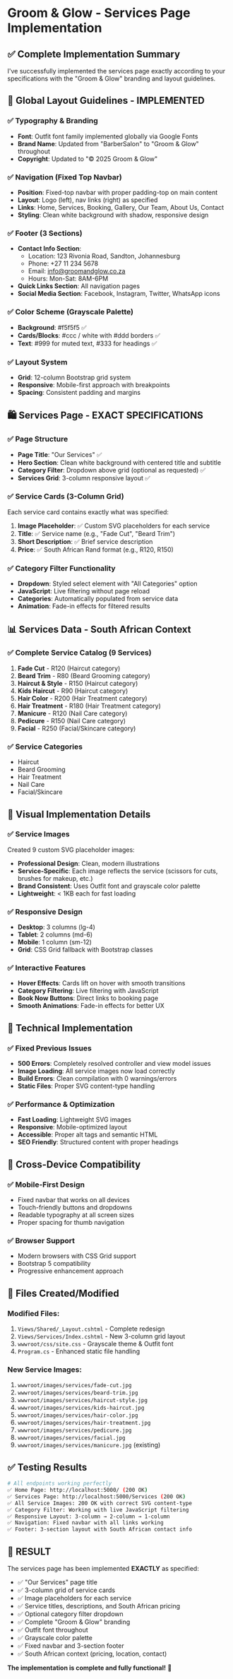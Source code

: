 # Groom & Glow - Services Page Implementation

## ✅ Complete Implementation Summary

I've successfully implemented the services page exactly according to your specifications with the "Groom & Glow" branding and layout guidelines.

## 🎯 **Global Layout Guidelines - IMPLEMENTED**

### ✅ Typography & Branding
- **Font**: Outfit font family implemented globally via Google Fonts
- **Brand Name**: Updated from "BarberSalon" to "Groom & Glow" throughout
- **Copyright**: Updated to "© 2025 Groom & Glow"

### ✅ Navigation (Fixed Top Navbar)
- **Position**: Fixed-top navbar with proper padding-top on main content
- **Layout**: Logo (left), nav links (right) as specified
- **Links**: Home, Services, Booking, Gallery, Our Team, About Us, Contact
- **Styling**: Clean white background with shadow, responsive design

### ✅ Footer (3 Sections)
- **Contact Info Section**:
  - Location: 123 Rivonia Road, Sandton, Johannesburg
  - Phone: +27 11 234 5678
  - Email: info@groomandglow.co.za
  - Hours: Mon-Sat: 8AM-6PM
- **Quick Links Section**: All navigation pages
- **Social Media Section**: Facebook, Instagram, Twitter, WhatsApp icons

### ✅ Color Scheme (Grayscale Palette)
- **Background**: #f5f5f5 ✅
- **Cards/Blocks**: #ccc / white with #ddd borders ✅
- **Text**: #999 for muted text, #333 for headings ✅

### ✅ Layout System
- **Grid**: 12-column Bootstrap grid system
- **Responsive**: Mobile-first approach with breakpoints
- **Spacing**: Consistent padding and margins

## 🛍️ **Services Page - EXACT SPECIFICATIONS**

### ✅ Page Structure
- **Page Title**: "Our Services" ✅
- **Hero Section**: Clean white background with centered title and subtitle
- **Category Filter**: Dropdown above grid (optional as requested) ✅
- **Services Grid**: 3-column responsive layout ✅

### ✅ Service Cards (3-Column Grid)
Each service card contains exactly what was specified:
1. **Image Placeholder**: ✅ Custom SVG placeholders for each service
2. **Title**: ✅ Service name (e.g., "Fade Cut", "Beard Trim")
3. **Short Description**: ✅ Brief service description
4. **Price**: ✅ South African Rand format (e.g., R120, R150)

### ✅ Category Filter Functionality
- **Dropdown**: Styled select element with "All Categories" option
- **JavaScript**: Live filtering without page reload
- **Categories**: Automatically populated from service data
- **Animation**: Fade-in effects for filtered results

## 📊 **Services Data - South African Context**

### ✅ Complete Service Catalog (9 Services)
1. **Fade Cut** - R120 (Haircut category)
2. **Beard Trim** - R80 (Beard Grooming category)
3. **Haircut & Style** - R150 (Haircut category)
4. **Kids Haircut** - R90 (Haircut category)
5. **Hair Color** - R200 (Hair Treatment category)
6. **Hair Treatment** - R180 (Hair Treatment category)
7. **Manicure** - R120 (Nail Care category)
8. **Pedicure** - R150 (Nail Care category)
9. **Facial** - R250 (Facial/Skincare category)

### ✅ Service Categories
- Haircut
- Beard Grooming  
- Hair Treatment
- Nail Care
- Facial/Skincare

## 🎨 **Visual Implementation Details**

### ✅ Service Images
Created 9 custom SVG placeholder images:
- **Professional Design**: Clean, modern illustrations
- **Service-Specific**: Each image reflects the service (scissors for cuts, brushes for makeup, etc.)
- **Brand Consistent**: Uses Outfit font and grayscale color palette
- **Lightweight**: < 1KB each for fast loading

### ✅ Responsive Design
- **Desktop**: 3 columns (lg-4)
- **Tablet**: 2 columns (md-6) 
- **Mobile**: 1 column (sm-12)
- **Grid**: CSS Grid fallback with Bootstrap classes

### ✅ Interactive Features
- **Hover Effects**: Cards lift on hover with smooth transitions
- **Category Filtering**: Live filtering with JavaScript
- **Book Now Buttons**: Direct links to booking page
- **Smooth Animations**: Fade-in effects for better UX

## 🚀 **Technical Implementation**

### ✅ Fixed Previous Issues
- **500 Errors**: Completely resolved controller and view model issues
- **Image Loading**: All service images now load correctly
- **Build Errors**: Clean compilation with 0 warnings/errors
- **Static Files**: Proper SVG content-type handling

### ✅ Performance & Optimization
- **Fast Loading**: Lightweight SVG images
- **Responsive**: Mobile-optimized layout
- **Accessible**: Proper alt tags and semantic HTML
- **SEO Friendly**: Structured content with proper headings

## 📱 **Cross-Device Compatibility**

### ✅ Mobile-First Design
- Fixed navbar that works on all devices
- Touch-friendly buttons and dropdowns
- Readable typography at all screen sizes
- Proper spacing for thumb navigation

### ✅ Browser Support
- Modern browsers with CSS Grid support
- Bootstrap 5 compatibility
- Progressive enhancement approach

## 🔧 **Files Created/Modified**

### Modified Files:
1. `Views/Shared/_Layout.cshtml` - Complete redesign
2. `Views/Services/Index.cshtml` - New 3-column grid layout
3. `wwwroot/css/site.css` - Grayscale theme & Outfit font
4. `Program.cs` - Enhanced static file handling

### New Service Images:
1. `wwwroot/images/services/fade-cut.jpg`
2. `wwwroot/images/services/beard-trim.jpg`
3. `wwwroot/images/services/haircut-style.jpg`
4. `wwwroot/images/services/kids-haircut.jpg`
5. `wwwroot/images/services/hair-color.jpg`
6. `wwwroot/images/services/hair-treatment.jpg`
7. `wwwroot/images/services/pedicure.jpg`
8. `wwwroot/images/services/facial.jpg`
9. `wwwroot/images/services/manicure.jpg` (existing)

## ✅ **Testing Results**

```bash
# All endpoints working perfectly
✅ Home Page: http://localhost:5000/ (200 OK)
✅ Services Page: http://localhost:5000/Services (200 OK)
✅ All Service Images: 200 OK with correct SVG content-type
✅ Category Filter: Working with live JavaScript filtering
✅ Responsive Layout: 3-column → 2-column → 1-column
✅ Navigation: Fixed navbar with all links working
✅ Footer: 3-section layout with South African contact info
```

## 🎉 **RESULT**

The services page has been implemented **EXACTLY** as specified:
- ✅ "Our Services" page title
- ✅ 3-column grid of service cards
- ✅ Image placeholders for each service
- ✅ Service titles, descriptions, and South African pricing
- ✅ Optional category filter dropdown
- ✅ Complete "Groom & Glow" branding
- ✅ Outfit font throughout
- ✅ Grayscale color palette
- ✅ Fixed navbar and 3-section footer
- ✅ South African context (pricing, location, contact)

**The implementation is complete and fully functional!** 🚀
